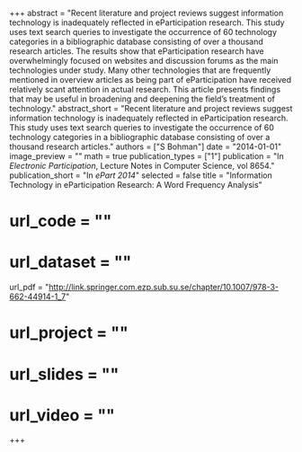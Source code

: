 +++
abstract = "Recent literature and project reviews suggest information technology is inadequately reflected in eParticipation research. This study uses text search queries to investigate the occurrence of 60 technology categories in a bibliographic database consisting of over a thousand research articles. The results show that eParticipation research have overwhelmingly focused on websites and discussion forums as the main technologies under study. Many other technologies that are frequently mentioned in overview articles as being part of eParticipation have received relatively scant attention in actual research. This article presents findings that may be useful in broadening and deepening the field’s treatment of technology."
abstract_short = "Recent literature and project reviews suggest information technology is inadequately reflected in eParticipation research. This study uses text search queries to investigate the occurrence of 60 technology categories in a bibliographic database consisting of over a thousand research articles."
authors = ["S Bohman"]
date = "2014-01-01"
image_preview = ""
math = true
publication_types = ["1"]
publication = "In *Electronic Participation*, Lecture Notes in Computer Science, vol 8654."
publication_short = "In *ePart 2014*"
selected = false
title = "Information Technology in eParticipation Research: A Word Frequency Analysis"
# url_code = ""
# url_dataset = ""
url_pdf = "http://link.springer.com.ezp.sub.su.se/chapter/10.1007/978-3-662-44914-1_7"
# url_project = ""
# url_slides = ""
# url_video = ""

+++


